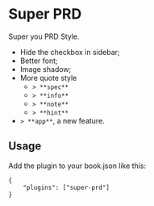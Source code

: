 Super PRD
==============

Super you PRD Style.

- Hide the checkbox in sidebar;
- Better font;
- Image shadow;
- More quote style
    - `> **spec**`
    - `> **info**`
    - `> **note**`
    - `> **hint**`
- `> **app**`, a new feature. 


## Usage
Add the plugin to your book.json like this:

```
{
    "plugins": ["super-prd"]
}
```

